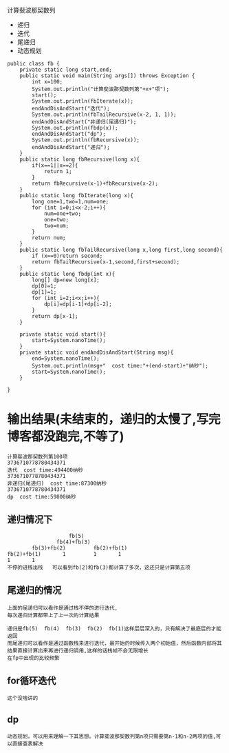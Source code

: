 计算斐波那契数列
+ 递归
+ 迭代
+ 尾递归
+ 动态规划
```
public class fb {
    private static long start,end;
    public static void main(String args[]) throws Exception {
        int x=100;
        System.out.println("计算斐波那契数列第"+x+"项");
        start();
        System.out.println(fbIterate(x));
        endAndDisAndStart("迭代");
        System.out.println(fbTailRecursive(x-2, 1, 1));
        endAndDisAndStart("非递归(尾递归)");
        System.out.println(fbdp(x));
        endAndDisAndStart("dp");
        System.out.println(fbRecursive(x));
        endAndDisAndStart("递归");
    }
    public static long fbRecursive(long x){
        if(x==1||x==2){
            return 1;
        }
        return fbRecursive(x-1)+fbRecursive(x-2);
    }
    public static long fbIterate(long x){
        long one=1,two=1,num=one;
        for (int i=0;i<x-2;i++){
            num=one+two;
            one=two;
            two=num;
        }
        return num;
    }
    public static long fbTailRecursive(long x,long first,long second){
        if (x==0)return second;
        return fbTailRecursive(x-1,second,first+second);
    }
    public static long fbdp(int x){
        long[] dp=new long[x];
        dp[0]=1;
        dp[1]=1;
        for (int i=2;i<x;i++){
            dp[i]=dp[i-1]+dp[i-2];
        }
        return dp[x-1];
    }

    private static void start(){
        start=System.nanoTime();
    }
    private static void endAndDisAndStart(String msg){
        end=System.nanoTime();
        System.out.println(msg+"  cost time:"+(end-start)+"纳秒");
        start=System.nanoTime();
    }

}

```
# 输出结果(未结束的，递归的太慢了,写完博客都没跑完,不等了)
```
计算斐波那契数列第100项
3736710778780434371
迭代  cost time:494400纳秒
3736710778780434371
非递归(尾递归)  cost time:87300纳秒
3736710778780434371
dp  cost time:59800纳秒

```
## 递归情况下
						fb(5)
					fb(4)+fb(3)
			fb(3)+fb(2)			fb(2)+fb(1)
	fb(2)+fb(1)		  1			1		1
	1		1
	不停的进栈出栈   可以看到fb(2)和fb(3)都计算了多次，这还只是计算第五项

## 尾递归的情况
    上面的尾递归可以看作是通过栈不停的进行迭代,
    每次递归计算都带上了上一次的计算结果
    
    递归是fb(5)  fb(4)  fb(3)  fb(2)  fb(1)这样层层深入的，只有解决了最底层的才能返回
    而尾递归可以看作是通过函数栈来进行迭代，最开始的时候传入两个初始值，然后函数内部将其结果直接计算出来再进行递归调用,这样的话栈帧不会无限增长
    在fp中出现的比较频繁
## for循环迭代
	这个没啥讲的
## dp

	动态规划，可以用来理解一下其思想。计算斐波那契数列第n项只需要第n-1和n-2两项的值,可以直接查表解决


